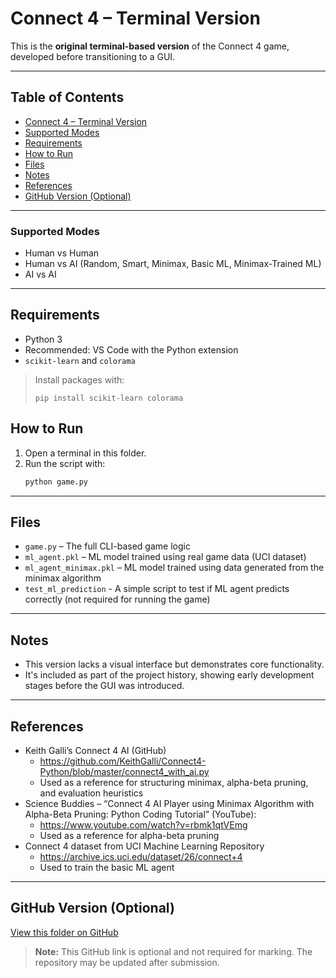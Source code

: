 # Connect 4 – Terminal Version

This is the **original terminal-based version** of the Connect 4 game, developed before transitioning to a GUI.

---

## Table of Contents

- [Connect 4 – Terminal Version](#connect-4--terminal-version)
- [Supported Modes](#supported-modes)
- [Requirements](#requirements)
- [How to Run](#how-to-run)
- [Files](#files)
- [Notes](#notes)
- [References](#references)
- [GitHub Version (Optional)](#github-version-optional)

---

### Supported Modes
- Human vs Human
- Human vs AI (Random, Smart, Minimax, Basic ML, Minimax-Trained ML)
- AI vs AI

---

## Requirements

- Python 3
- Recommended: VS Code with the Python extension
- `scikit-learn` and `colorama`

> Install packages with:
> ```
> pip install scikit-learn colorama
> ```

## How to Run

1. Open a terminal in this folder.
2. Run the script with:
   ```bash
   python game.py

---

## Files

- `game.py` – The full CLI-based game logic  
- `ml_agent.pkl` – ML model trained using real game data (UCI dataset)
- `ml_agent_minimax.pkl` – ML model trained using data generated from the minimax algorithm
- `test_ml_prediction` - A simple script to test if ML agent predicts correctly (not required for running the game)

---

## Notes

- This version lacks a visual interface but demonstrates core functionality.  
- It's included as part of the project history, showing early development stages before the GUI was introduced.  

---

## References

- Keith Galli’s Connect 4 AI (GitHub)
  - https://github.com/KeithGalli/Connect4-Python/blob/master/connect4_with_ai.py
  - Used as a reference for structuring minimax, alpha-beta pruning, and evaluation heuristics
- Science Buddies – “Connect 4 AI Player using Minimax Algorithm with Alpha-Beta Pruning: Python Coding Tutorial” (YouTube):
  - https://www.youtube.com/watch?v=rbmk1qtVEmg
  - Used as a reference for alpha-beta pruning
- Connect 4 dataset from UCI Machine Learning Repository
  - https://archive.ics.uci.edu/dataset/26/connect+4
  - Used to train the basic ML agent

---

## GitHub Version (Optional)

[View this folder on GitHub](https://github.com/Shelly855/connect4-terminal)  
> **Note:** This GitHub link is optional and not required for marking. The repository may be updated after submission.
